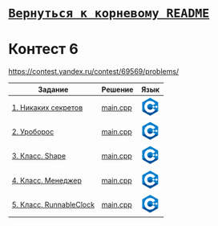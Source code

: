 # [__```Вернуться к корневому README```__](https://github.com/enikk500/CFU/blob/main/README.md)  
# Контест 6  
https://contest.yandex.ru/contest/69569/problems/

| Задание | Решение | Язык |
| --- | --- | --- |
| [1. Никаких секретов](https://contest.yandex.ru/contest/69569/problems/1/) | [main.cpp](https://github.com/enikk500/CFU/blob/main/Contests/Contest-2024-10-16/01/main.cpp) | [<img src="https://github.com/enikk500/CFU/blob/main/img/cpp.png" width="40"/>]() |
| [2. Уроборос](https://contest.yandex.ru/contest/69569/problems/2/) | [main.cpp](https://github.com/enikk500/CFU/blob/main/Contests/Contest-2024-10-16/02/main.cpp) | [<img src="https://github.com/enikk500/CFU/blob/main/img/cpp.png" width="40"/>]() |
| [3. Класс. Shape](https://contest.yandex.ru/contest/69569/problems/3/) | [main.cpp](https://github.com/enikk500/CFU/blob/main/Contests/Contest-2024-10-16/03/main.cpp) | [<img src="https://github.com/enikk500/CFU/blob/main/img/cpp.png" width="40"/>]() |
| [4. Класс. Менеджер](https://contest.yandex.ru/contest/69569/problems/4/) | [main.cpp](https://github.com/enikk500/CFU/blob/main/Contests/Contest-2024-10-16/04/main.cpp) | [<img src="https://github.com/enikk500/CFU/blob/main/img/cpp.png" width="40"/>]() |
| [5. Класс. RunnableСlock](https://contest.yandex.ru/contest/69569/problems/5/) | [main.cpp](https://github.com/enikk500/CFU/blob/main/Contests/Contest-2024-10-16/05/main.cpp) | [<img src="https://github.com/enikk500/CFU/blob/main/img/cpp.png" width="40"/>]() |
